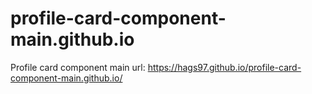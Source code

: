 # profile-card-component-main.github.io
Profile card component main
url: https://hags97.github.io/profile-card-component-main.github.io/
